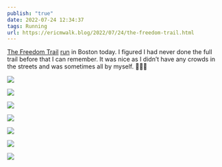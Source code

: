 ```yaml
---
publish: "true"
date: 2022-07-24 12:34:37
tags: Running
url: https://ericmwalk.blog/2022/07/24/the-freedom-trail.html
---
```


[The Freedom Trail](https://www.thefreedomtrail.org) [run](http://www.strava.com/activities/7520621361) in Boston today. I figured I had never done the full trail before that I can remember. It was nice as I didn’t have any crowds in the streets and was sometimes all by myself. 🏃🏻‍♂️

![](https://ericmwalk.blog/uploads/2022/41146fbd8e.jpg)

![](https://ericmwalk.blog/uploads/2022/e3d51827d6.jpg)

![](https://ericmwalk.blog/uploads/2022/26cdd7bf7e.jpg)

![](https://ericmwalk.blog/uploads/2022/b0ab30858d.jpg)

![](https://ericmwalk.blog/uploads/2022/e1eeaabaa6.jpg)

![](https://ericmwalk.blog/uploads/2022/bc77cba7e0.jpg)

![](https://ericmwalk.blog/uploads/2022/c8b497330f.jpg)